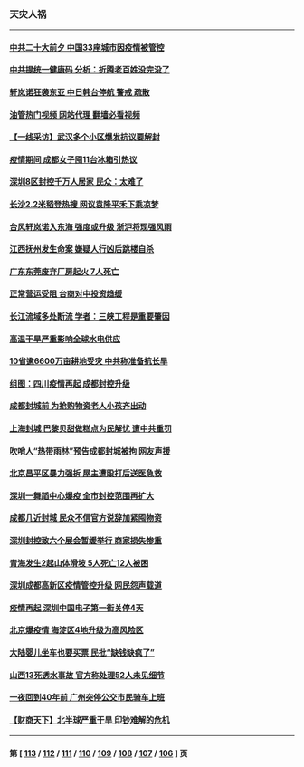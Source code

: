 ### 天灾人祸
---
#### [中共二十大前夕 中国33座城市因疫情被管控](../../pages/ncid280/n13817342.md?09050845) 
#### [中共提统一健康码 分析：折腾老百姓没完没了](../../pages/ncid280/n13816983.md?09050845) 
#### [轩岚诺狂袭东亚 中日韩台停航 警戒 疏散](../../pages/ncid280/n13817187.md?09050845) 
#### [油管热门视频 网站代理 翻墙必看视频](http://209.222.30.114:81/youtube.html?09050845)
#### [【一线采访】武汉多个小区爆发抗议要解封](../../pages/ncid280/n13817161.md?09050845) 
#### [疫情期间 成都女子囤11台冰箱引热议](../../pages/ncid280/n13816816.md?09050845) 
#### [深圳8区封控千万人居家 民众：太难了](../../pages/ncid280/n13816698.md?09050845) 
#### [长沙2.2米稻登热搜 网议袁隆平禾下乘凉梦](../../pages/ncid280/n13816688.md?09050845) 
#### [台风轩岚诺入东海 强度或升级 浙沪将现强风雨](../../pages/ncid280/n13816577.md?09050845) 
#### [江西抚州发生命案 嫌疑人行凶后跳楼自杀](../../pages/ncid280/n13816655.md?09050845) 
#### [广东东莞废弃厂房起火 7人死亡](../../pages/ncid280/n13816543.md?09050845) 
#### [正常营运受阻 台商对中投资趋缓](../../pages/ncid280/n13816456.md?09050845) 
#### [长江流域多处断流 学者：三峡工程是重要肇因](../../pages/ncid280/n13816295.md?09050845) 
#### [高温干旱严重影响全球水电供应](../../pages/ncid280/n13815950.md?09050845) 
#### [10省逾6600万亩耕地受灾 中共称准备抗长旱](../../pages/ncid280/n13815968.md?09050845) 
#### [组图：四川疫情再起 成都封控升级](../../pages/ncid280/n13816046.md?09050845) 
#### [成都封城前 为抢购物资老人小孩齐出动](../../pages/ncid280/n13815858.md?09050845) 
#### [上海封城 巴黎贝甜做糕点为民解忧 遭中共重罚](../../pages/ncid280/n13815676.md?09050845) 
#### [吹哨人“热带雨林”预告成都封城被拘 网友声援](../../pages/ncid280/n13815388.md?09050845) 
#### [北京昌平区暴力强拆 屋主遭殴打后送医急救](../../pages/ncid280/n13815576.md?09050845) 
#### [深圳一舞蹈中心爆疫 全市封控范围再扩大](../../pages/ncid280/n13815419.md?09050845) 
#### [成都几近封城 民众不信官方说辞加紧囤物资](../../pages/ncid280/n13815284.md?09050845) 
#### [深圳封控致六个展会暂缓举行 商家损失惨重](../../pages/ncid280/n13815143.md?09050845) 
#### [青海发生2起山体滑坡 5人死亡12人被困](../../pages/ncid280/n13814999.md?09050845) 
#### [深圳成都高新区疫情管控升级 网民怨声载道](../../pages/ncid280/n13814399.md?09050845) 
#### [疫情再起 深圳中国电子第一街关停4天](../../pages/ncid280/n13814373.md?09050845) 
#### [北京爆疫情 海淀区4地升级为高风险区](../../pages/ncid280/n13814527.md?09050845) 
#### [大陆婴儿坐车也要买票 民批“缺钱缺疯了”](../../pages/ncid280/n13814495.md?09050845) 
#### [山西13死透水事故 官方称处理52人未见细节](../../pages/ncid280/n13814417.md?09050845) 
#### [一夜回到40年前 广州突停公交市民骑车上班](../../pages/ncid280/n13814287.md?09050845) 
#### [【财商天下】北半球严重干旱 印钞难解的危机](../../pages/ncid280/n13814000.md?09050845) 

---
#### 第 [ [113](./113.md?09050845) / [112](./112.md?09050845) / [111](./111.md?09050845) / [110](./110.md?09050845) / [109](./109.md?09050845) / [108](./108.md?09050845) / [107](./107.md?09050845) / [106](./106.md?09050845) ] 页
